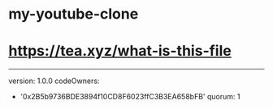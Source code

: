 # my-youtube-clone
# https://tea.xyz/what-is-this-file
---
version: 1.0.0
codeOwners:
  - '0x2B5b9736BDE3894f10CD8F6023ffC3B3EA658bFB'
quorum: 1
